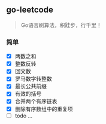 ## go-leetcode

> Go语言刷算法，积跬步，行千里！

### 简单

- [x] 两数之和
- [x] 整数反转
- [x] 回文数
- [x] 罗马数字转整数
- [x] 最长公共前缀
- [x] 有效的括号
- [x] 合并两个有序链表
- [x] 删除有序数组中的重复项
- [ ] todo ...
